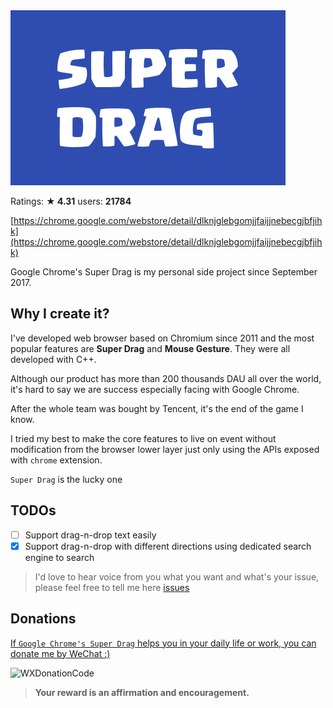 <img src="./440x280.png" alt="super drag banner" />

Ratings: **★ 4.31** users: **21784**

[https://chrome.google.com/webstore/detail/dlknjglebgomjjfaijjnebecgjbfjihk](https://chrome.google.com/webstore/detail/dlknjglebgomjjfaijjnebecgjbfjihk)

Google Chrome's Super Drag is my personal side project since September 2017.

## Why I create it?

I've developed web browser based on Chromium since 2011 and the most popular features are **Super Drag** and **Mouse Gesture**. They were all developed with C++.

Although our product has more than 200 thousands DAU all over the world, it's hard to say we are success especially facing with Google Chrome.

After the whole team was bought by Tencent, it's the end of the game I know.

I tried my best to make the core features to live on event without modification from the browser lower layer just only using the APIs exposed with `chrome` extension.

`Super Drag` is the lucky one

## TODOs

- [ ] Support drag-n-drop text easily
- [x] Support drag-n-drop with different directions using dedicated search engine to search

> I'd love to hear voice from you what you want and what's your issue, please feel free to tell me here
> [issues](https://github.com/universeroc/super-drag/issues)

## Donations

<u>If `Google Chrome's Super Drag` helps you in your daily life or work, you can donate me by WeChat :)</u>

![WXDonationCode](https://github.com/user-attachments/assets/f32e4514-9416-4623-aef4-232a9f68b561)

> **Your reward is an affirmation and encouragement.**


